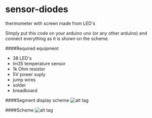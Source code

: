 # sensor-diodes
thermometer with screen made from LED's

Simply put this code on your arduino uno (or any other arduino) and connect everything as it is shown on  the scheme.

####Required equipment 
- 38 LED's
- lm35 temperature sensor
- 1k Ohm resistor
- 5V power suply
- jump wires
- solder
- breadboard

####Segment display scheme
![alt tag](https://raw.githubusercontent.com/paupav/pic/master/shema-zavrsni.png)

####Scheme
![alt tag](https://raw.githubusercontent.com/paupav/pic/master/shema-zavrsni-cijela.png)
